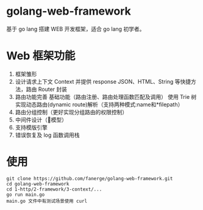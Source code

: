 # golang-web-framework
基于 go lang 搭建 WEB 开发框架，适合 go lang 初学者。

# Web 框架功能
1.  框架雏形
2.  设计请求上下文 Context 并提供 response JSON、HTML、String 等快捷方法，路由 Router 封装
3.  路由功能完善
  基础功能（路由注册、路由处理函数匹配及调用）
  使用 Trie 树实现动态路由(dynamic route)解析（支持两种模式:name和*filepath）
4.  路由分组控制（更好实现分组路由的权限控制）
5.  中间件设计（🧅模型）
6.  支持模版引擎
7.  错误恢复及 log 函数调用栈

# 使用
```
git clone https://github.com/fanerge/golang-web-framework.git
cd golang-web-framework
cd 1-http/2-framework/3-context/...
go run main.go
main.go 文件中有测试场景使用 curl
```

